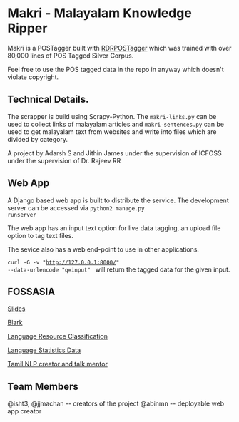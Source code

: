 # Makri - Malayalam Knowledge Ripper

Makri is a POSTagger built with [RDRPOSTagger](https://github.com/datquocnguyen/RDRPOSTagger) which was trained with over 80,000 lines of POS Tagged Silver Corpus.

Feel free to use the POS tagged data in the repo in anyway which doesn't violate copyright.


## Technical Details.

The scrapper is build using Scrapy-Python. The `makri-links.py` can be used to collect
links of malayalam articles and `makri-sentences.py` can be used to get malayalam text from
websites and write into files which are divided by category.

A project by Adarsh S and Jithin James under the supervision of ICFOSS under the supervision of Dr. Rajeev RR

## Web App
A Django based web app is built to distribute the service.
The development server can be accessed via
<code>python2 manage.py runserver</code>

The web app has an input text option for live data tagging, an upload file option to tag text files.

The sevice also has a web end-point to use in other applications.

<code>curl -G -v  "http://127.0.0.1:8000/" --data-urlencode "q=input" </code> will return the tagged data for the given input.

## FOSSASIA
[Slides](https://docs.google.com/presentation/d/1A1n1HqGkXPgyarPUB91tb208IGt2KuKqj5umgUCw5Uw/edit?usp=sharing)

[Blark](http://www.elsnet.org/dox/krauwer-specom2003.pdf)

[Language Resource Classification](http://ixa.si.ehu.es/sites/default/files/dokumentuak/3855/LEIPZIG_2014_Sarasola.pdf)

[Language Statistics Data](https://economictimes.indiatimes.com/tech/internet/how-online-vernacular-market-is-becoming-the-big-battle-ground-for-tech-cos/articleshow/63248994.cms)

[Tamil NLP creator and talk mentor](https://github.com/AshokR/)

## Team Members

@isht3, @jjmachan -- creators of the project
@abinmn -- deployable web app creator
